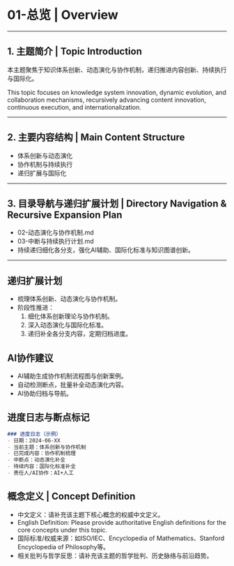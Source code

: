 # 01-总览 | Overview

---

## 1. 主题简介 | Topic Introduction

本主题聚焦于知识体系创新、动态演化与协作机制，递归推进内容创新、持续执行与国际化。

This topic focuses on knowledge system innovation, dynamic evolution, and collaboration mechanisms, recursively advancing content innovation, continuous execution, and internationalization.

---

## 2. 主要内容结构 | Main Content Structure

- 体系创新与动态演化
- 协作机制与持续执行
- 递归扩展与国际化

---

## 3. 目录导航与递归扩展计划 | Directory Navigation & Recursive Expansion Plan

- 02-动态演化与协作机制.md
- 03-中断与持续执行计划.md
- 持续递归细化各分支，强化AI辅助、国际化标准与知识图谱创新。

---

## 递归扩展计划

- 梳理体系创新、动态演化与协作机制。
- 阶段性推进：
  1. 细化体系创新理论与协作机制。
  2. 深入动态演化与国际化标准。
  3. 递归补全各分支内容，定期归档进度。

## AI协作建议

- AI辅助生成协作机制流程图与创新案例。
- 自动检测断点，批量补全动态演化内容。
- AI协助归档与导航。

## 进度日志与断点标记

```markdown
### 进度日志（示例）
- 日期：2024-06-XX
- 当前主题：体系创新与协作机制
- 已完成内容：协作机制梳理
- 中断点：动态演化补全
- 待续内容：国际化标准补全
- 责任人/AI协作：AI+人工
```
<!-- 中断点：协作机制/动态演化/国际化标准补全 -->

## 概念定义 | Concept Definition

- 中文定义：请补充该主题下核心概念的权威中文定义。
- English Definition: Please provide authoritative English definitions for the core concepts under this topic.
- 国际标准/权威来源：如ISO/IEC、Encyclopedia of Mathematics、Stanford Encyclopedia of Philosophy等。
- 相关批判与哲学反思：请补充该主题的哲学批判、历史脉络与前沿趋势。
